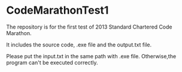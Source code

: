 CodeMarathonTest1
======================

The repository is for the first test of 2013 Standard Chartered Code Marathon.

It includes the source code, .exe file and the output.txt file.

Please put the input.txt in the same path with .exe file. Otherwise,the program can't be executed correctly.   
